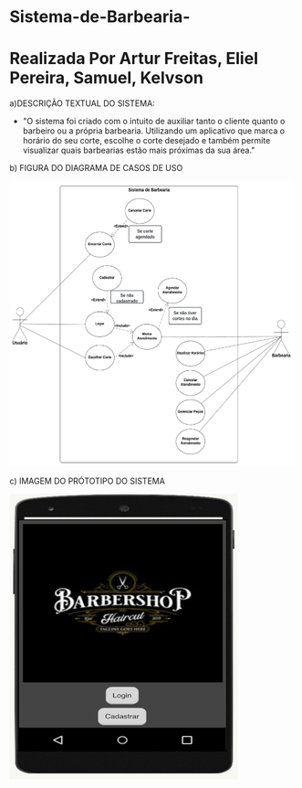 # Sistema-de-Barbearia-

# Realizada Por Artur Freitas, Eliel Pereira, Samuel, Kelvson

a)DESCRIÇÃO TEXTUAL DO SISTEMA:
- "O sistema foi criado com o intuito de auxiliar tanto o cliente quanto o barbeiro ou a própria barbearia. Utilizando um aplicativo que marca o horário do seu corte, escolhe o corte desejado e também permite visualizar quais barbearias estão mais próximas da sua área."
  
b) FIGURA DO DIAGRAMA DE CASOS DE USO 

<img src="/assets/Diagrama Barbearia (1).jpeg" width="500px" height="500px"/>

c) IMAGEM DO PRÓTOTIPO DO SISTEMA

<img src="/assets/imagem barbearia.jfif" width="400px" height="500px"/>

